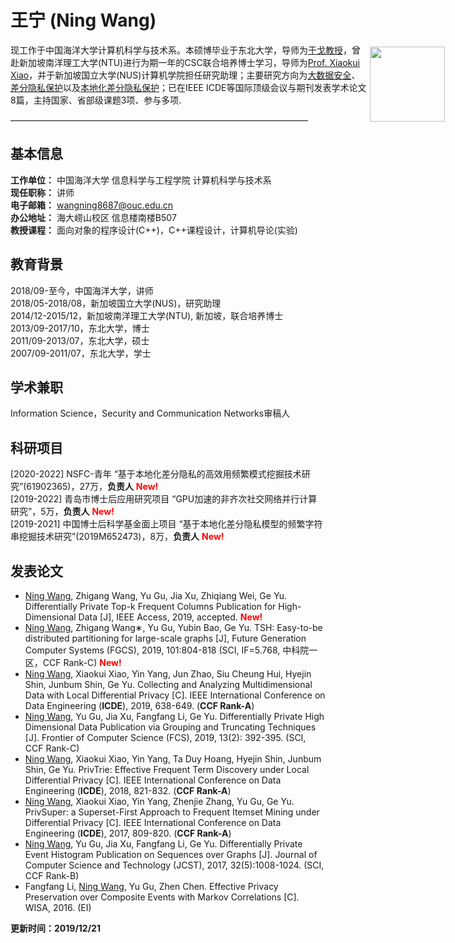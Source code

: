 # 王宁 (Ning Wang)  

<p style="width:700px;">
    <img src="/zhigang.jpg" align="right" width="120" hspace="5" vspace="5">
    现工作于中国海洋大学计算机科学与技术系。本硕博毕业于东北大学，导师为<a href="http://faculty.neu.edu.cn/yuge/">于戈教授</a>，曾赴新加坡南洋理工大学(NTU)进行为期一年的CSC联合培养博士学习，导师为<a href="https://www.comp.nus.edu.sg/~xiaoxk/index.html">Prof. Xiaokui Xiao</a>，并于新加坡国立大学(NUS)计算机学院担任研究助理；主要研究方向为<u>大数据安全</u>、<u>差分隐私保护</u>以及<u>本地化差分隐私保护</u>；已在IEEE ICDE等国际顶级会议与期刊发表学术论文8篇，主持国家、省部级课题3项、参与多项.
</p>

——————————————————————————————————

## 基本信息
**工作单位：** 中国海洋大学 信息科学与工程学院 计算机科学与技术系   
**现任职称：** 讲师   
**电子邮箱：** wangning8687@ouc.edu.cn   
**办公地址：** 海大崂山校区 信息楼南楼B507   
**教授课程：** 面向对象的程序设计(C++)，C++课程设计，计算机导论(实验)   

## 教育背景
2018/09-至今，中国海洋大学，讲师   
2018/05-2018/08，新加坡国立大学(NUS)，研究助理   
2014/12-2015/12，新加坡南洋理工大学(NTU), 新加坡，联合培养博士   
2013/09-2017/10，东北大学，博士   
2011/09-2013/07，东北大学，硕士   
2007/09-2011/07，东北大学，学士   

## 学术兼职
Information Science，Security and Communication Networks审稿人   

## 科研项目
[2020-2022] NSFC-青年 “基于本地化差分隐私的高效用频繁模式挖掘技术研究”(61902365)，27万，**负责人** <span style="color:red;">**New!**</span>   
[2019-2022] 青岛市博士后应用研究项目 “GPU加速的非齐次社交网络并行计算研究”，5万，**负责人** <span style="color:red;">**New!**</span>   
[2019-2021]	中国博士后科学基金面上项目 “基于本地化差分隐私模型的频繁字符串挖掘技术研究”(2019M652473)，8万，**负责人** <span style="color:red;">**New!**</span>    

## 发表论文   
* <u>Ning Wang</u>, Zhigang Wang, Yu Gu, Jia Xu, Zhiqiang Wei, Ge Yu. Differentially Private Top-k Frequent Columns Publication for High-Dimensional Data [J], IEEE Access, 2019, accepted. <span style="color:red;">**New!**</span>  
* <u>Ning Wang</u>, Zhigang Wang∗, Yu Gu, Yubin Bao, Ge Yu. TSH: Easy-to-be distributed partitioning for large-scale graphs [J], Future Generation Computer Systems (FGCS), 2019, 101:804-818 (SCI, IF=5.768, 中科院一区，CCF Rank-C) <span style="color:red;">**New!**</span>   
* <u>Ning Wang</u>, Xiaokui Xiao, Yin Yang, Jun Zhao, Siu Cheung Hui, Hyejin Shin, Junbum Shin, Ge Yu. Collecting and Analyzing Multidimensional Data with Local Differential Privacy [C]. IEEE International Conference on Data Engineering (**ICDE**), 2019, 638-649. (**CCF Rank-A**)   
* <u>Ning Wang</u>, Yu Gu, Jia Xu, Fangfang Li, Ge Yu. Differentially Private High Dimensional Data Publication via Grouping and Truncating Techniques [J]. Frontier of Computer Science (FCS), 2019, 13(2): 392-395. (SCI, CCF Rank-C)   
* <u>Ning Wang</u>, Xiaokui Xiao, Yin Yang, Ta Duy Hoang, Hyejin Shin, Junbum Shin, Ge Yu. PrivTrie: Effective Frequent Term Discovery under Local Differential Privacy [C]. IEEE International Conference on Data Engineering (**ICDE**), 2018, 821-832. (**CCF Rank-A**)   
* <u>Ning Wang</u>, Xiaokui Xiao, Yin Yang, Zhenjie Zhang, Yu Gu, Ge Yu. PrivSuper: a Superset-First Approach to Frequent Itemset Mining under Differential Privacy [C]. IEEE International Conference on Data Engineering (**ICDE**), 2017, 809-820. (**CCF Rank-A**)   
* <u>Ning Wang</u>, Yu Gu, Jia Xu, Fangfang Li, Ge Yu. Differentially Private Event Histogram Publication on Sequences over Graphs [J]. Journal of Computer Science and Technology (JCST), 2017, 32(5):1008-1024. (SCI, CCF Rank-B)   
* Fangfang Li, <u>Ning Wang</u>, Yu Gu, Zhen Chen. Effective Privacy Preservation over Composite Events with Markov Correlations [C]. WISA, 2016. (EI)     


**更新时间：2019/12/21**   
